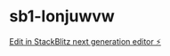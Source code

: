 # sb1-lonjuwvw

[Edit in StackBlitz next generation editor ⚡️](https://stackblitz.com/~/github.com/harshithsangam005/sb1-lonjuwvw)
